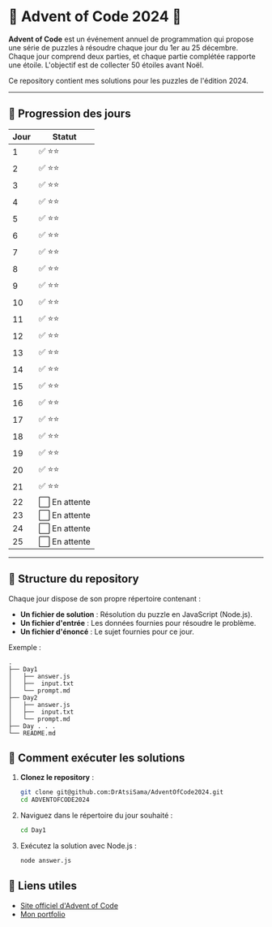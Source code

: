 # 🎄 Advent of Code 2024 🎅

**Advent of Code** est un événement annuel de programmation qui propose une série de puzzles à résoudre chaque jour du 1er au 25 décembre. Chaque jour comprend deux parties, et chaque partie complétée rapporte une étoile. L'objectif est de collecter 50 étoiles avant Noël. 

Ce repository contient mes solutions pour les puzzles de l'édition 2024.

---

## 📅 Progression des jours

| Jour | Statut         |
|------|----------------|
| 1    | ✅ ⭐⭐         |
| 2    | ✅ ⭐⭐         |
| 3    | ✅ ⭐⭐         |
| 4    | ✅ ⭐⭐         |
| 5    | ✅ ⭐⭐         |
| 6    | ✅ ⭐⭐         |
| 7    | ✅ ⭐⭐         |
| 8    | ✅ ⭐⭐         |
| 9    | ✅ ⭐⭐         |
| 10   | ✅ ⭐⭐         |
| 11   | ✅ ⭐⭐         |
| 12   | ✅ ⭐⭐         |
| 13   | ✅ ⭐⭐         |
| 14   | ✅ ⭐⭐         |
| 15   | ✅ ⭐⭐         |
| 16   | ✅ ⭐⭐         |
| 17   | ✅ ⭐⭐         |
| 18   | ✅ ⭐⭐         |
| 19   | ✅ ⭐⭐         |
| 20   | ✅ ⭐⭐         |
| 21   | ✅ ⭐⭐         |
| 22   | ⬜ En attente   |
| 23   | ⬜ En attente   |
| 24   | ⬜ En attente   |
| 25   | ⬜ En attente   |

---

## 📂 Structure du repository

Chaque jour dispose de son propre répertoire contenant :
- **Un fichier de solution** : Résolution du puzzle en JavaScript (Node.js).
- **Un fichier d'entrée** : Les données fournies pour résoudre le problème.
- **Un fichier d'énoncé** : Le sujet fournies pour ce jour.

Exemple :
```plaintext
.
├── Day1
│   ├── answer.js
│   ├──  input.txt
│   └── prompt.md
├── Day2
│   ├── answer.js
│   ├──  input.txt
│   └── prompt.md
├── Day . . .
└── README.md
```

## 🚀 Comment exécuter les solutions

1. **Clonez le repository** :
   ```bash
   git clone git@github.com:DrAtsiSama/AdventOfCode2024.git
   cd ADVENTOFCODE2024
2. Naviguez dans le répertoire du jour souhaité :
    ```bash
    cd Day1
3. Exécutez la solution avec Node.js :
    ```bash
    node answer.js
## 🔗 Liens utiles
- [Site officiel d'Advent of Code](https://adventofcode.com/2024)
- [Mon portfolio](RemyScherier.fr)